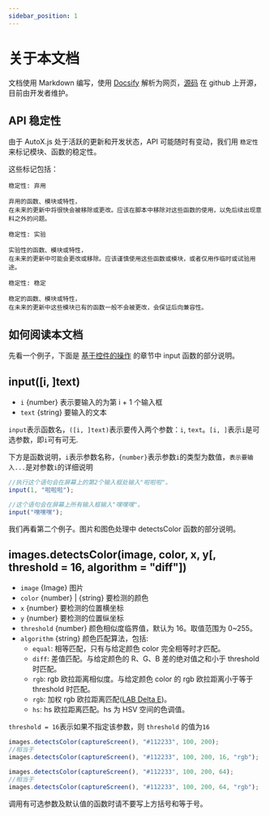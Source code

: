 ```yaml
---
sidebar_position: 1
---
```


# 关于本文档

<!-- type=misc -->

文档使用 Markdown 编写，使用 [Docsify](https://github.com/docsifyjs/docsify/) 解析为网页，[源码](https://github.com/hyb1996/AutoJs-Docs) 在 github 上开源，目前由开发者维护。

## API 稳定性

由于 AutoX.js 处于活跃的更新和开发状态，API 可能随时有变动，我们用 `稳定性` 来标记模块、函数的稳定性。

这些标记包括：

```
稳定性: 弃用

弃用的函数、模块或特性，
在未来的更新中将很快会被移除或更改。应该在脚本中移除对这些函数的使用，以免后续出现意料之外的问题。
```

```
稳定性: 实验

实验性的函数、模块或特性，
在未来的更新中可能会更改或移除。应该谨慎使用这些函数或模块，或者仅用作临时或试验用途。
```

```
稳定性: 稳定

稳定的函数、模块或特性，
在未来的更新中这些模块已有的函数一般不会被更改，会保证后向兼容性。
```

## 如何阅读本文档

先看一个例子，下面是 [基于控件的操作](./base/widgetsBasedAutomation) 的章节中 input 函数的部分说明。

## input([i, ]text)

- `i` \{number} 表示要输入的为第 i + 1 个输入框
- `text` \{string} 要输入的文本

`input`表示函数名，`([i, ]text)`表示要传入两个参数：`i`, `text`。`[i, ]`表示`i`是可选参数，即`i`可有可无.

下方是函数说明，`i`表示参数名称，`{number}`表示参数`i`的类型为数值，`表示要输入...`是对参数`i`的详细说明

```js
//执行这个语句会在屏幕上的第2个输入框处输入"啦啦啦"。
input(1, "啦啦啦");
```

```js
//这个语句会在屏幕上所有输入框输入"嘿嘿嘿"。
input("嘿嘿嘿");
```

我们再看第二个例子。图片和图色处理中 detectsColor 函数的部分说明。

## images.detectsColor(image, color, x, y[, threshold = 16, algorithm = "diff"])

- `image` \{Image} 图片
- `color` \{number} | \{string} 要检测的颜色
- `x` \{number} 要检测的位置横坐标
- `y` \{number} 要检测的位置纵坐标
- `threshold` \{number} 颜色相似度临界值，默认为 16。取值范围为 0~255。
- `algorithm` \{string} 颜色匹配算法，包括:
  - `equal`: 相等匹配，只有与给定颜色 color 完全相等时才匹配。
  - `diff`: 差值匹配。与给定颜色的 R、G、B 差的绝对值之和小于 threshold 时匹配。
  - `rgb`: rgb 欧拉距离相似度。与给定颜色 color 的 rgb 欧拉距离小于等于 threshold 时匹配。
  - `rgb`: 加权 rgb 欧拉距离匹配([LAB Delta E](https://en.wikipedia.org/wiki/Color_difference))。
  - `hs`: hs 欧拉距离匹配。hs 为 HSV 空间的色调值。

`threshold = 16`表示如果不指定该参数，则 `threshold` 的值为`16`

```js
images.detectsColor(captureScreen(), "#112233", 100, 200);
//相当于
images.detectsColor(captureScreen(), "#112233", 100, 200, 16, "rgb");
```

```js
images.detectsColor(captureScreen(), "#112233", 100, 200, 64);
//相当于
images.detectsColor(captureScreen(), "#112233", 100, 200, 64, "rgb");
```

调用有可选参数及默认值的函数时请不要写上方括号和等于号。
